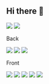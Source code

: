 ## Hi there 👋

<img src='https://img.shields.io/badge/GitHub-100000?style=for-the-badge&logo=github&logoColor=white'>
<img src='https://img.shields.io/badge/Linux-FCC624?style=for-the-badge&logo=linux&logoColor=black'>

<p>Back</p>

<img src='https://img.shields.io/badge/Java-ED8B00?style=for-the-badge&logo=openjdk&logoColor=white'>
<img src='https://img.shields.io/badge/jQuery-0769AD?style=for-the-badge&logo=jquery&logoColor=white'>
<img src='https://img.shields.io/badge/Spring-6DB33F?style=for-the-badge&logo=spring&logoColor=white'>

<p>Front</p>

<img src='https://img.shields.io/badge/JavaScript-F7DF1E?style=for-the-badge&logo=JavaScript&logoColor=white'>
<img src='https://img.shields.io/badge/React-20232A?style=for-the-badge&logo=react&logoColor=61DAFB'>


<img src='[https://img.shields.io/badge/HTML-239120?style=for-the-badge&logo=html5&logoColor=white](https://img.shields.io/badge/HTML5-E34F26?style=for-the-badge&logo=html5&logoColor=white)'>
<img src='[https://img.shields.io/badge/CSS-239120?&style=for-the-badge&logo=css3&logoColor=white](https://img.shields.io/badge/CSS3-1572B6?style=for-the-badge&logo=css3&logoColor=white)'>
<img src='https://img.shields.io/badge/Amazon_AWS-232F3E?style=for-the-badge&logo=amazon-aws&logoColor=white'>





